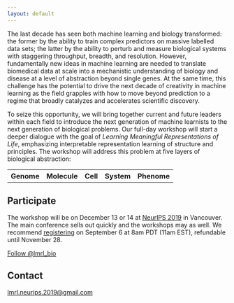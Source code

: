 ```yaml
---
layout: default
---
```

The last decade has seen both machine learning and biology transformed: the former by the ability to train complex predictors on massive labelled data sets; the latter by the ability to perturb and measure biological systems with staggering throughput, breadth, and resolution. However, fundamentally new ideas in machine learning are needed to translate biomedical data at scale into a mechanistic understanding of biology and disease at a level of abstraction beyond single genes. At the same time, this challenge has the potential to drive the next decade of creativity in machine learning as the field grapples with how to move beyond prediction to a regime that broadly catalyzes and accelerates scientific discovery.

To seize this opportunity, we will bring together current and future leaders within each field to introduce the next generation of machine learnists to the next generation of biological problems. Our full-day workshop will start a deeper dialogue with the goal of *Learning Meaningful Representations of Life*, emphasizing interpretable representation learning of structure and principles. The workshop will address this problem at five layers of biological abstraction:

<table>
  <tr>
    <th>Genome</th>
    <th>Molecule</th> 
    <th>Cell</th>
    <th>System</th> 
    <th>Phenome</th>
  </tr>
</table>

## Participate

The workshop will be on December 13 or 14 at [NeurIPS 2019](https://nips.cc/Conferences/2019/) in Vancouver. The main conference sells out quickly and the workshops may as well. We recommend [registering](https://nips.cc/Register/view-registration) on September 6 at 8am PDT (11am EST), refundable until November 28.

<a href="https://twitter.com/lmrl_bio?ref_src=twsrc%5Etfw" class="twitter-follow-button" data-size="large" data-show-count="false">Follow @lmrl_bio</a><script async src="https://platform.twitter.com/widgets.js" charset="utf-8"></script>

## Contact

lmrl.neurips.2019@gmail.com

